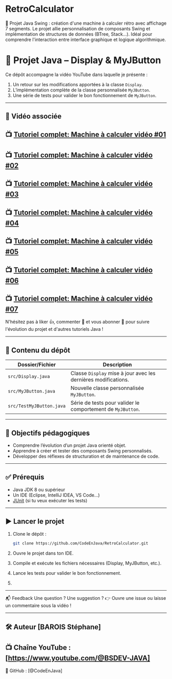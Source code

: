 # RetroCalculator
🧮 Projet Java Swing : création d'une machine à calculer rétro avec affichage 7 segments. Le projet allie personnalisation de composants Swing et implémentation de structures de données (BTree, Stack…). Idéal pour comprendre l'interaction entre interface graphique et logique algorithmique.

# 🧠 Projet Java – Display & MyJButton

Ce dépôt accompagne la vidéo YouTube dans laquelle je présente :

1. Un retour sur les modifications apportées à la classe `Display`.
2. L’implémentation complète de la classe personnalisée `MyJButton`.
3. Une série de tests pour valider le bon fonctionnement de `MyJButton`.

---

## 🎥 Vidéo associée

📺 [Tutoriel complet: Machine à calculer vidéo #01](https://youtu.be/NSv7G6BjLSU)
---
📺 [Tutoriel complet: Machine à calculer vidéo #02](https://youtu.be/p3Xi-TKfWFk)
---
📺 [Tutoriel complet: Machine à calculer vidéo #03](https://youtu.be/jhEussydqSQ)
---
📺 [Tutoriel complet: Machine à calculer vidéo #04](https://youtu.be/D9wVSBtzFjw)
---
📺 [Tutoriel complet: Machine à calculer vidéo #05](https://youtu.be/jhEussydqSQ)
---
📺 [Tutoriel complet: Machine à calculer vidéo #06](https://youtu.be/p3Xi-TKfWFk)
---
📺 [Tutoriel complet: Machine à calculer vidéo #07](https://youtu.be/dMaO03xb8X0)
---

N'hésitez pas à liker 👍, commenter 💬 et vous abonner 🔔 pour suivre l'évolution du projet et d'autres tutoriels Java !

---

## 📁 Contenu du dépôt

| Dossier/Fichier        | Description |
|------------------------|-------------|
| `src/Display.java`     | Classe `Display` mise à jour avec les dernières modifications. |
| `src/MyJButton.java`   | Nouvelle classe personnalisée `MyJButton`. |
| `src/TestMyJButton.java` | Série de tests pour valider le comportement de `MyJButton`. |

---

## 🚀 Objectifs pédagogiques

- Comprendre l’évolution d’un projet Java orienté objet.
- Apprendre à créer et tester des composants Swing personnalisés.
- Développer des réflexes de structuration et de maintenance de code.

---

## ✅ Prérequis

- Java JDK 8 ou supérieur
- Un IDE (Eclipse, IntelliJ IDEA, VS Code...)
- [JUnit](https://junit.org/) (si tu veux exécuter les tests)

---

## ▶️ Lancer le projet

1. Clone le dépôt :
   ```bash
   git clone https://github.com/CodeEnJava/RetroCalculator.git

2. Ouvre le projet dans ton IDE.

3. Compile et exécute les fichiers nécessaires (Display, MyJButton, etc.).

4. Lance les tests pour valider le bon fonctionnement.
5. 
---

📬 Feedback
Une question ? Une suggestion ?
👉 Ouvre une issue ou laisse un commentaire sous la vidéo !

---

🛠️ Auteur
[BAROIS Stéphane]
---
📺 Chaîne YouTube : [https://www.youtube.com/@BSDEV-JAVA]
---
🐙 GitHub : [@CodeEnJava]
